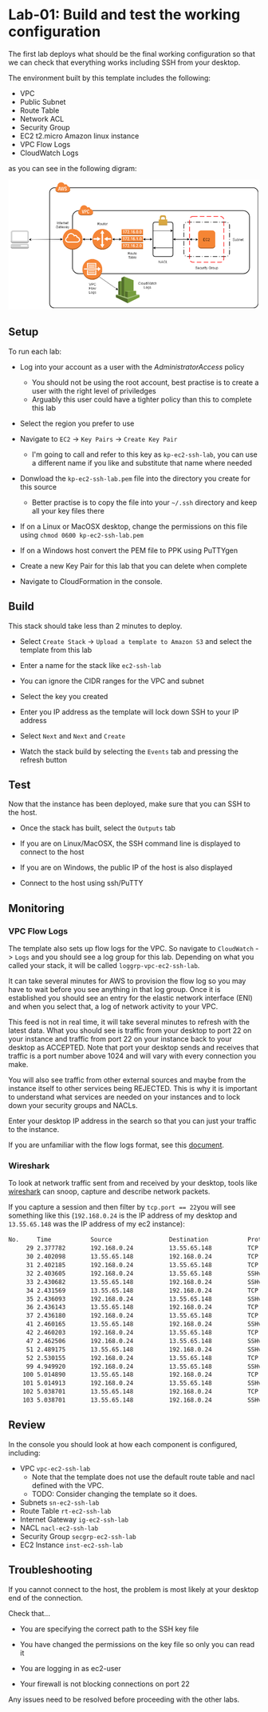 # Lab-01: Build and test the working configuration

The first lab deploys what should be the final working configuration so that we can check that everything works including SSH from your desktop.

The environment built by this template includes the following:
- VPC
- Public Subnet
- Route Table
- Network ACL
- Security Group
- EC2 t2.micro Amazon linux instance
- VPC Flow Logs
- CloudWatch Logs

as you can see in the following digram:

![Network Diagram](./lab-01-network.png "Network Diagram")

## Setup

To run each lab:
* Log into your account as a user with the *AdministratorAccess* policy
  * You should not be using the root account, best practise is to create a user with the right level of priviledges 
  * Arguably this user could have a tighter policy than this to complete this lab

* Select the region you prefer to use

* Navigate to `EC2` -> `Key Pairs` -> `Create Key Pair`
  * I'm going to call and refer to this key as `kp-ec2-ssh-lab`, you can use a different name if you like and substitute that name where needed

* Donwload the `kp-ec2-ssh-lab.pem` file into the directory you create for this source
  * Better practise is to copy the file into your `~/.ssh` directory and keep all your key files there

* If on a Linux or MacOSX desktop, change the permissions on this file using `chmod 0600 kp-ec2-ssh-lab.pem`

* If on a Windows host convert the PEM file to PPK using PuTTYgen

* Create a new Key Pair for this lab that you can delete when complete

* Navigate to CloudFormation in the console.

## Build

This stack should take less than 2 minutes to deploy.

* Select `Create Stack` -> `Upload a template to Amazon S3` and select the template from this lab

* Enter a name for the stack like `ec2-ssh-lab`

* You can ignore the CIDR ranges for the VPC and subnet

* Select the key you created

* Enter you IP address as the template will lock down SSH to your IP address

* Select `Next` and `Next` and `Create`

* Watch the stack build by selecting the `Events` tab and pressing the refresh button

## Test

Now that the instance has been deployed, make sure that you can SSH to the host.

* Once the stack has built, select the `Outputs` tab

* If you are on Linux/MacOSX, the SSH command line is displayed to connect to the host

* If you are on Windows, the public IP of the host is also displayed

* Connect to the host using ssh/PuTTY

## Monitoring

### VPC Flow Logs

The template also sets up flow logs for the VPC. So navigate to `CloudWatch` -> `Logs`
and you should see a log group for this lab. Depending on what you called your stack,
it will be called `loggrp-vpc-ec2-ssh-lab`.

It can take several minutes for AWS to provision the flow log so you may have to wait
before you see anything in that log group. Once it is established you should see an
entry for the elastic network interface (ENI) and when you select that, a log of 
network activity to your VPC.

This feed is not in real time, it will take several minutes to refresh with the latest
data. What you should see is traffic from your desktop to port 22 on your instance and
traffic from port 22 on your instance back to your desktop as ACCEPTED. Note that port
your desktop sends and receives that traffic is a port number above 1024 and will
vary with every connection you make. 

You will also see traffic from other external sources and maybe from the instance itself
to other services being REJECTED. This is why it is important to understand what services
are needed on your instances and to lock down your security groups and NACLs.

Enter your desktop IP address in the search so that you can just your traffic to the instance.

If you are unfamiliar with the flow logs format, see this [document](http://docs.aws.amazon.com/AmazonVPC/latest/UserGuide/flow-logs.html#flow-log-records).

### Wireshark

To look at network traffic sent from and received by your desktop, tools like
[wireshark](https://www.wireshark.org) can snoop, capture and describe network packets. 

If you capture a session and then filter by `tcp.port == 22`you will see something like
this (`192.168.0.24` is the IP address of my desktop and `13.55.65.148` was the IP
address of my ec2 instance):

```txt
No.     Time           Source                Destination           Protocol Length Info
     29 2.377782       192.168.0.24          13.55.65.148          TCP      66     50797 → 22 [SYN] Seq=0 Win=64240 Len=0 MSS=1460 WS=256 SACK_PERM=1
     30 2.402098       13.55.65.148          192.168.0.24          TCP      66     22 → 50797 [SYN, ACK] Seq=0 Ack=1 Win=26883 Len=0 MSS=1460 SACK_PERM=1 WS=128
     31 2.402185       192.168.0.24          13.55.65.148          TCP      54     50797 → 22 [ACK] Seq=1 Ack=1 Win=65536 Len=0
     32 2.403605       192.168.0.24          13.55.65.148          SSHv2    75     Client: Protocol (SSH-2.0-OpenSSH_7.3)
     33 2.430682       13.55.65.148          192.168.0.24          SSHv2    77     Server: Protocol (SSH-2.0-OpenSSH_6.6.1)
     34 2.431569       13.55.65.148          192.168.0.24          TCP      124    22 → 50797 [ACK] Seq=24 Ack=22 Win=27008 Len=0 [ETHERNET FRAME CHECK SEQUENCE INCORRECT]
     35 2.436093       192.168.0.24          13.55.65.148          SSHv2    1486   Client: Key Exchange Init
     36 2.436143       13.55.65.148          192.168.0.24          TCP      1514   [TCP segment of a reassembled PDU]
     37 2.436180       192.168.0.24          13.55.65.148          TCP      54     50797 → 22 [ACK] Seq=1454 Ack=1484 Win=65536 Len=0
     41 2.460165       13.55.65.148          192.168.0.24          SSHv2    234    Server: Key Exchange Init
     42 2.460203       192.168.0.24          13.55.65.148          TCP      54     50797 → 22 [ACK] Seq=1454 Ack=1664 Win=65280 Len=0
     47 2.462506       192.168.0.24          13.55.65.148          SSHv2    102    Client: Diffie-Hellman Key Exchange Init
     51 2.489175       13.55.65.148          192.168.0.24          SSHv2    334    Server: Diffie-Hellman Key Exchange Reply, New Keys
     52 2.530155       192.168.0.24          13.55.65.148          TCP      54     50797 → 22 [ACK] Seq=1502 Ack=1944 Win=65024 Len=0
     99 4.949920       192.168.0.24          13.55.65.148          SSHv2    70     Client: New Keys
    100 5.014890       13.55.65.148          192.168.0.24          TCP      124    22 → 50797 [ACK] Seq=1944 Ack=1518 Win=29824 Len=0 [ETHERNET FRAME CHECK SEQUENCE INCORRECT]
    101 5.014913       192.168.0.24          13.55.65.148          SSHv2    98     Client: Encrypted packet (len=44)
    102 5.038701       13.55.65.148          192.168.0.24          TCP      124    22 → 50797 [ACK] Seq=1944 Ack=1562 Win=29824 Len=0 [ETHERNET FRAME CHECK SEQUENCE INCORRECT]
    103 5.038701       13.55.65.148          192.168.0.24          SSHv2    98     Server: Encrypted packet (len=44)
```


## Review

In the console you should look at how each component is configured, including:

* VPC `vpc-ec2-ssh-lab`
  * Note that the template does not use the default route table and nacl defined with the VPC.
  * TODO: Consider changing the template so it does.
* Subnets `sn-ec2-ssh-lab`
* Route Table `rt-ec2-ssh-lab`
* Internet Gateway `ig-ec2-ssh-lab`
* NACL `nacl-ec2-ssh-lab`
* Security Group `secgrp-ec2-ssh-lab`
* EC2 Instance `inst-ec2-ssh-lab`

## Troubleshooting

If you cannot connect to the host, the problem is most likely at your desktop end of the connection.

Check that...

* You are specifying the correct path to the SSH key file

* You have changed the permissions on the key file so only you can read it

* You are logging in as ec2-user

* Your firewall is not blocking connections on port 22

Any issues need to be resolved before proceeding with the other labs.